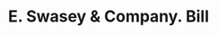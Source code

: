 ---
doi: 10.7916/D8VX1TR8
date_other: '1900'
date_other_textual: 1900-1909
form: printed ephemera
genre:
- Invoices
name:
- E. Swasey & Company
object_in_context_url: https://biggert.cul.columbia.edu/items/view/ave_biggert_01872
subject_hierarchical_geographic:
- Portland, Maine, United States
subject_name:
- E. Swasey & Company
title: E. Swasey & Company. Bill
sort_title: E. Swasey & Company. Bill
call_number: ave_biggert_01872
coordinates:
- 43.666666666666664,-70.26666666666667
pid: ave_biggert_01872
identifiers: ave_biggert_01872
thumbnail: https://derivativo-1.library.columbia.edu/iiif/2/ldpd:490606/full/!256,256/0/native.jpg
permalink: /biggert/ave_biggert_01872/
layout: iiif-image-page
---